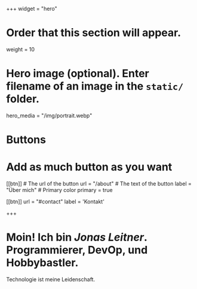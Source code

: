 +++
widget = "hero"
# Order that this section will appear.
weight = 10

# Hero image (optional). Enter filename of an image in the `static/` folder.
hero_media = "/img/portrait.webp"

# Buttons
# Add as much button as you want
[[btn]]
	# The url of the button
  url = "/about"
	# The text of the button
  label = "Über mich"
	# Primary color
	primary = true

[[btn]]
  url = "#contact"
  label = 'Kontakt'

+++

# Moin! Ich bin ***Jonas Leitner***. Programmierer, DevOp, und Hobbybastler.

Technologie ist meine Leidenschaft.

